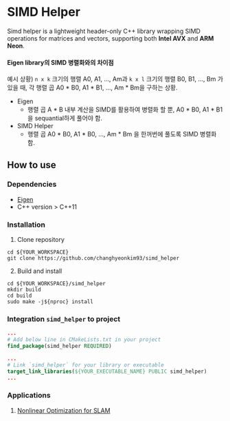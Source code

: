 # SIMD Helper
Simd helper is a lightweight header-only C++ library wrapping SIMD operations for matrices and vectors, supporting both **Intel AVX** and **ARM Neon**.

#### Eigen library의 SIMD 병렬화와의 차이점
예시 상황)
`n x k` 크기의 행렬 A0, A1, ..., Am과 `k x l` 크기의 행렬 B0, B1, ..., Bm 가 있을 때, 각 행렬 곱 A0 * B0, A1 * B1, ..., Am * Bm을 구하는 상황.

* Eigen
  * 행렬 곱 A * B 내부 계산을 SIMD를 활용하여 병렬화 할 뿐, A0 * B0, A1 * B1 을 sequantial하게 풀어야 함.
* SIMD Helper
  * 행렬 곱 A0 * B0, A1 * B0, ..., Am * Bm 을 한꺼번에 풀도록 SIMD 병렬화 함.

## How to use
### Dependencies
* [Eigen](https://eigen.tuxfamily.org)
* C++ version > C++11

### Installation
1. Clone repository 
```
cd ${YOUR_WORKSPACE}
git clone https://github.com/changhyeonkim93/simd_helper
```

2. Build and install
```
cd ${YOUR_WORKSPACE}/simd_helper
mkdir build
cd build
sudo make -j${nproc} install
```

### Integration `simd_helper` to project

```cmake
...
# Add below line in CMakeLists.txt in your project
find_package(simd_helper REQUIRED)

...
# Link `simd_helper` for your library or executable
target_link_libraries(${YOUR_EXECUTABLE_NAME} PUBLIC simd_helper)
...
```

### Applications
1. [Nonlinear Optimization for SLAM](https://github.com/ChanghyeonKim93/nonlinear_optimizer_for_slam)